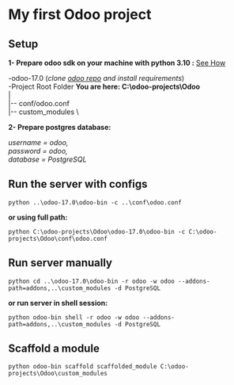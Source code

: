 # My first Odoo project

## Setup

**1- Prepare odoo sdk on your machine with python 3.10 :** [See How](https://www.odoo.com/documentation/15.0/administration/install/source.html)

-odoo-17.0 (*clone [odoo repo](https://github.com/odoo/odoo) and install requirements*) \
-Project Root Folder **You are here: C:\odoo-projects\Odoo** \
| \
|-- conf/odoo.conf \
|-- custom_modules \

**2- Prepare postgres database:**

*username = odoo,* \
*password = odoo,* \
*database = PostgreSQL*

## Run the server with configs

`python ..\odoo-17.0\odoo-bin -c ..\conf\odoo.conf`

**or using full path:**

`python C:\odoo-projects\Odoo\odoo-17.0\odoo-bin -c C:\odoo-projects\Odoo\conf\odoo.conf`

## Run server manually

`python cd ..\odoo-17.0\odoo-bin -r odoo -w odoo --addons-path=addons,..\custom_modules -d PostgreSQL`

**or run server in shell session:**

`python odoo-bin shell -r odoo -w odoo --addons-path=addons,..\custom_modules -d PostgreSQL`

## Scaffold a module

`python odoo-bin scaffold scaffolded_module C:\odoo-projects\Odoo\custom_modules`
